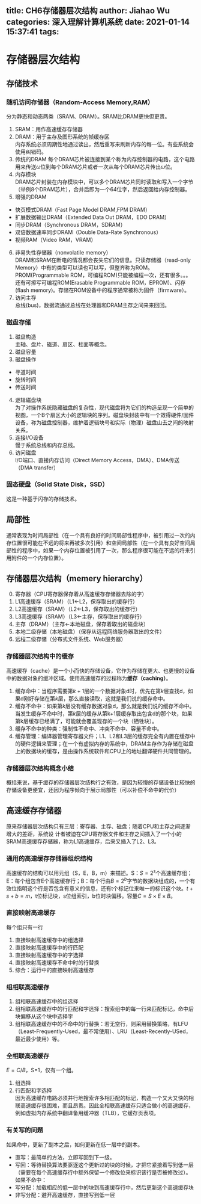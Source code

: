 title: CH6存储器层次结构
author: Jiahao Wu
categories: 深入理解计算机系统
date: 2021-01-14 15:37:41
tags:
---
# **存储器层次结构**

## **存储技术**

### **随机访问存储器（Random-Access Memory,RAM）**

分为静态和动态两类（SRAM、DRAM）。SRAM比DRAM更快但更贵。  
1. SRAM：用作高速缓存存储器  
2. DRAM：用于主存及图形系统的帧缓存区  
内存系统必须周期性地通过读出，然后重写来刷新内存的每一位。有些系统会使用纠错码。  
3. 传统的DRAM
每个DRAM芯片被连接到某个称为内存控制器的电路，这个电路用来传送$\omega$位到每个DRAM芯片或者一次从每个DRAM芯片传出$\omega$位。  
4. 内存模块  
DRAM芯片封装在内存模块中，可以多个DRAM芯片同时读取和写入一个字节（举例8个DRAM芯片），合并后即为一个64位字，然后返回给内存控制器。  
5. 增强的DRAM  
- 快页模式DRAM（Fast Page Model DRAM,FPM DRAM）
- 扩展数据输出DRAM（Extended Data Out DRAM，EDO DRAM）
- 同步DRAM（Synchronous DRAM，SDRAM）
- 双倍数据速率同步DRAM（Double Data-Rate Synchronous）
- 视频RAM（Video RAM，VRAM）
6. 非易失性存储器（nonvolatile memory）  
DRAM和SRAM在断电的情况都会丧失它们的信息。只读存储器（read-only Memory）中有的类型可以读也可以写，但整齐称为ROM。  
PROM(Programmable ROM，可编程ROM)只能被编程一次，还有很多。。。  
还有可擦写可编程ROM(Erasable Programmable ROM，EPROM)、闪存(flash memory)。存储在ROM设备中的程序通常被称为固件（firmware）。
7. 访问主存  
总线(bus)，数据流通过总线在处理器和DRAM主存之间来来回回。

### **磁盘存储**  

1. 磁盘构造  
主轴、盘片、磁道、扇区、柱面等概念。
2. 磁盘容量
3. 磁盘操作  
- 寻道时间
- 旋转时间
- 传送时间
4. 逻辑磁盘块  
为了对操作系统隐藏磁盘的复杂性，现代磁盘将为它们的构造呈现一个简单的视图，一个B个扇区大小的逻辑块的序列。磁盘块封装中有一个效得硬件/固件设备，称为磁盘控制器，维护着逻辑块号和实际（物理）磁盘山去之间的映射关系。
5. 连接I/O设备    
慢于系统总线和内存总线。
6. 访问磁盘  
I/O端口、直接内存访问（Direct Memory Access，DMA）、DMA传送（DMA transfer）

### **固态硬盘（Solid State Disk，SSD）**

这是一种基于闪存的存储技术。

## **局部性**

通常表现为时间局部性（在一个具有良好的时间局部性程序中，被引用过一次的内存位置很可能在不远的将来再被多次引用）和空间局部性（在一个具有良好空间局部性的程序中，如果一个内存位置被引用了一次，那么程序很可能在不远的将来引用附件的一个内存位置）。

## **存储器层次结构（memery hierarchy）**

0. 寄存器（CPU寄存器保存着从高速缓存存储器去除的字）  
1. L1高速缓存（SRAM）（L1<-L2，保存取出的缓存行）  
2. L2高速缓存（SRAM）（L2<-L3，保存取出的缓存行）  
3. L3高速缓存（SRAM）（L3<-主存，保存取出的缓存行）  
4. 主存（DRAM）（主存<-本地磁盘，保存着取出的磁盘块）  
5. 本地二级存储（本地磁盘）（保存从远程网络服务器取出的文件）  
6. 远程二级存储（分布式文件系统、Web服务器）  

### **存储器层次结构中的缓存**

高速缓存（cache）是一个小而快的存储设备，它作为存储在更大、也更慢的设备中的数据对象的缓冲区域。使用高速缓存的过程称为**缓存（caching）**。  
1. 缓存命中：当程序需要第$k+1$层的一个数据对象d时，优先在第$k$层查找d，如果d刚好存储在第$k$层，那么直接读取，这就是我们说的缓存命中。  
2. 缓存不命中：如果第$k$层没有缓存数据对象d，那么就是我们说的缓存不命中。当发生缓存不命中时，第$k$层的缓存从第k+1层缓存取出包含d的那个块，如果第k层缓存已经满了，可能就会覆盖现存的一个块（牺牲块）。  
3. 缓存不命中的种类：强制性不命中、冲突不命中、容量不命中。  
4. 缓存管理：编译器管理寄存器文件；L1、L2和L3层的缓存完全有内置在缓存中的硬件逻辑来管理；在一个有虚拟内存的系统中，DRAM主存作为存储在磁盘上的数据块的缓存，是由操作系统软件和CPU上的地址翻译硬件共同管理的。  

### **存储器层次结构概念小结**

概括来说，基于缓存的存储器层次结构行之有效，是因为较慢的存储设备比较快的存储设备更便宜，还因为程序倾向于展示局部性（可以补偿不命中的代价）

## **高速缓存存储器**

原来存储器层次结构只有三层：寄存器、主存、磁盘；随着CPU和主存之间逐渐增大的差距，系统设
计者被迫在CPU寄存器文件和主存之间插入了一个小的SRAM高速缓存存储器，称为L1高速缓存，后来又插入了L2、L3。

### **通用的高速缓存存储器组织结构**

高速缓存的结构可以用元组（S，E，B，m）来描述。S：$S=2^s$个高速缓存组；E：每个组包含E个高速缓存行；B：每个行由$B=2^b$字节的数据块组成的，一个有效位指明这个行是否包含有意义的信息，还有t个标记位来唯一的标识这个块。$t+s+b=m$，t位标记块，s位组索引，b位时块偏移。容量$C=S\times E\times B$。

### **直接映射高速缓存**

每个组只有一行  
1. 直接映射高速缓存中的组选择  
2. 直接映射高速缓存中的行匹配  
3. 直接映射高速缓存中的字选择  
4. 直接映射高速缓存不命中时的行替换  
5. 综合：运行中的直接映射高速缓存  

### **组相联高速缓存**

1. 组相联高速缓存中的组选择  
2. 组相联高速缓存中的行匹配和字选择：搜索组中的每一行来匹配标记，命中后块偏移从这个块中选择字  
3. 组相联高速缓存中的不命中的行替换：若无空行，则采用替换策略，有LFU（Least-Frequently-Used，最不常使用）、LRU（Least-Recently-USed，最近最少使用）等。  

### **全相联高速缓存**

$E=C/B$，S=1，仅有一个组。
1. 组选择  
2. 行匹配和字选择  
因为高速缓存电路必须并行地搜索许多相匹配的标记，构造一个又大又快的相联高速缓存很困难，而且昂贵。因此全相联高速缓存只适合做小的高速缓存，例如虚拟内存系统中翻译备用缓冲器（TLB），它缓存页表项。

### **有关写的问题**

如果命中，更新了副本之后，如何更新在低一层中的副本。  
- 直写：最简单的方法，立即写回到下一级。  
- 写回：等待替换算法要驱逐这个更新过的块的时候，才把它紧接着写到低一层（需要在每个高速缓存行中额外保留一个修改位来标识该行是否被修改过）。  
如果不命中：  
- 写分配：加载相应的低一层中的块到高速缓存行中，然后更新这个高速缓存块  
- 非写分配：避开高速缓存，直接写到低一层